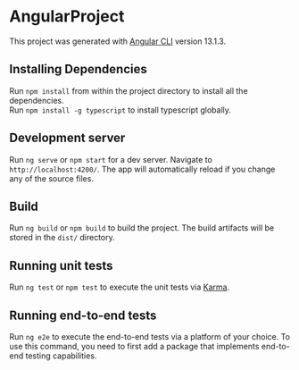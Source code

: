 # AngularProject

This project was generated with [Angular CLI](https://github.com/angular/angular-cli) version 13.1.3.

## Installing Dependencies

Run `npm install` from within the project directory to install all the dependencies.<br/>
Run `npm install -g typescript` to install typescript globally.

## Development server

Run `ng serve` or `npm start` for a dev server. Navigate to `http://localhost:4200/`. The app will automatically reload if you change any of the source files.

## Build

Run `ng build` or `npm build` to build the project. The build artifacts will be stored in the `dist/` directory.

## Running unit tests

Run `ng test` or `npm test` to execute the unit tests via [Karma](https://karma-runner.github.io).

## Running end-to-end tests

Run `ng e2e` to execute the end-to-end tests via a platform of your choice. To use this command, you need to first add a package that implements end-to-end testing capabilities.

